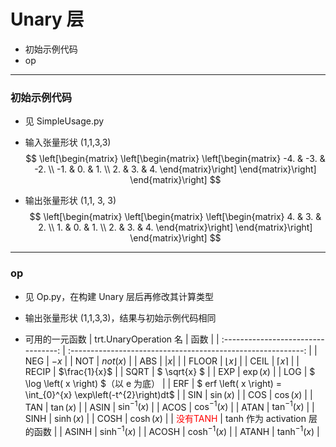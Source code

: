 # Unary 层
+ 初始示例代码
+ op

---
### 初始示例代码
+ 见 SimpleUsage.py

+ 输入张量形状 (1,1,3,3)
$$
\left[\begin{matrix}
    \left[\begin{matrix}
        \left[\begin{matrix}
            -4. & -3. & -2. \\
            -1. &  0. &  1. \\
             2. &  3. &  4.
        \end{matrix}\right]
    \end{matrix}\right]
\end{matrix}\right]
$$

+ 输出张量形状 (1,1, 3, 3)
$$
\left[\begin{matrix}
    \left[\begin{matrix}
        \left[\begin{matrix}
            4. & 3. & 2. \\
            1. & 0. & 1. \\
            2. & 3. & 4.
        \end{matrix}\right]
    \end{matrix}\right]
\end{matrix}\right]
$$

---
### op
+ 见 Op.py，在构建 Unary 层后再修改其计算类型

+ 输出张量形状 (1,1,3,3)，结果与初始示例代码相同

+ 可用的一元函数
|        trt.UnaryOperation 名        |                             函数                             |
| :---------------------------------: | :----------------------------------------------------------: |
|                 NEG                 |                             $-x$                             |
|                 NOT                 |                    $not \left( x \right)$                    |
|                 ABS                 |                      $\left| x \right|$                      |
|                FLOOR                |                     $\lfloor x \rfloor$                      |
|                CEIL                 |                      $\lceil x \rceil$                       |
|                RECIP                |                        $\frac{1}{x}$                         |
|                SQRT                 |                         $ \sqrt{x} $                         |
|                 EXP                 |                   $\exp \left( x \right)$                    |
|                 LOG                 |            $ \log \left( x \right) $（以 e 为底）            |
|                 ERF                 | $ erf \left( x \right) = \int_{0}^{x} \exp\left(-t^{2}\right)dt$ |
|                 SIN                 |                   $\sin \left( x \right)$                    |
|                 COS                 |                   $\cos \left( x \right)$                    |
|                 TAN                 |                   $\tan \left( x \right)$                    |
|                ASIN                 |                 $\sin^{-1} \left( x \right)$                 |
|                ACOS                 |                 $\cos^{-1} \left( x \right)$                 |
|                ATAN                 |                 $\tan^{-1} \left( x \right)$                 |
|                SINH                 |                   $\sinh \left( x \right)$                   |
|                COSH                 |                   $\cosh \left( x \right)$                   |
| <font color=#FF0000>没有TANH</font> |                tanh 作为 activation 层的函数                 |
|                ASINH                |                $\sinh^{-1} \left( x \right)$                 |
|                ACOSH                |                $\cosh^{-1} \left( x \right)$                 |
|                ATANH                |                $\tanh^{-1} \left( x \right)$                 |

